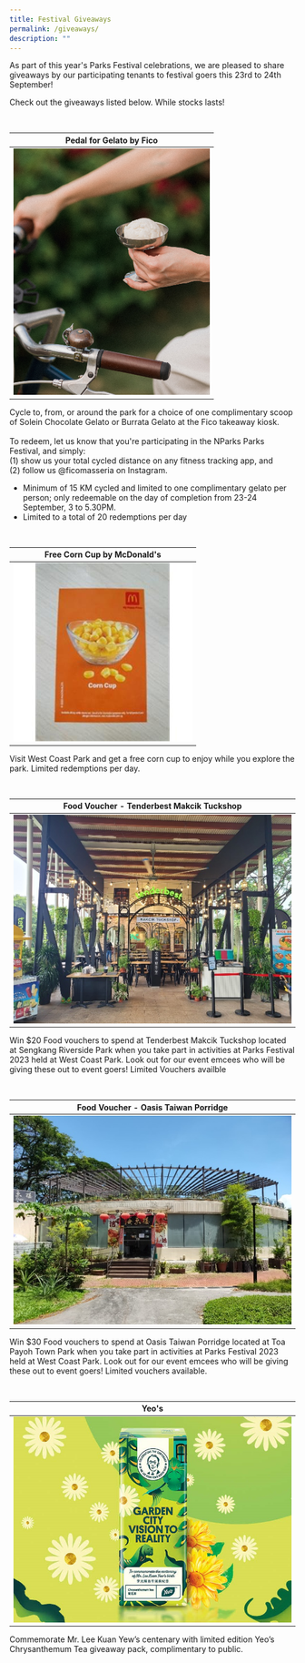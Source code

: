```yaml
---
title: Festival Giveaways
permalink: /giveaways/
description: ""
---
```

As part of this year's Parks Festival celebrations, we are pleased to share giveaways by our participating tenants to festival goers this 23rd to 24th September! 

Check out the giveaways listed below. While stocks lasts!


<br>

| Pedal for Gelato by Fico |
| -------- |
| ![Pedal for Gelato](/images/fico%20-%20pedal%20for%20gelato.png)

Cycle to, from, or around the park for a choice of one complimentary scoop of Solein Chocolate Gelato or Burrata Gelato at the Fico takeaway kiosk. <br><br> To redeem, let us know that you're participating in the NParks Parks Festival, and simply:  <br> (1) show us your total cycled distance on any fitness tracking app, and <br>(2) follow us @ficomasseria on Instagram.

* Minimum of 15 KM cycled and limited to one complimentary gelato per person; only redeemable on the day of completion from 23-24 September, 3 to 5.30PM.
* Limited to a total of 20 redemptions per day 



<br>

| Free Corn Cup by McDonald's |
| -------- |
| ![McDonald's Corn Cup Giveaway](/images/mcd%20corn%20cup.jpeg)

Visit West Coast Park&nbsp;and get a free corn cup to enjoy while you explore the park. Limited redemptions per day.

<br>

| Food Voucher - Tenderbest Makcik Tuckshop |
| -------- |
| ![Makcik Tenderbest @ Sengkang Riverside Park](/images/makcik%20tenderbest.jpeg)

Win $20 Food vouchers to spend at Tenderbest Makcik Tuckshop located at Sengkang Riverside Park when you take part in activities at Parks Festival 2023 held at West Coast Park. Look out for our event emcees who will be giving these out to event goers! Limited Vouchers availble


<br>

| Food Voucher - Oasis Taiwan Porridge |
| -------- |
| ![Oasis Taiwan Porridge @ Toa Payoh Town Park](/images/oasis%20taiwan%20porridge.jpeg)

Win $30 Food vouchers to spend at Oasis Taiwan Porridge located at Toa Payoh Town Park when you take part in activities at Parks Festival 2023 held at West Coast Park. Look out for our event emcees who will be giving these out to event goers! Limited vouchers available.



<br>

| Yeo's |
| -------- |
| ![Yeo's Giveaways](/images/yeos%20giveaway.jpg)

Commemorate Mr. Lee Kuan Yew’s centenary with limited edition Yeo’s Chrysanthemum Tea giveaway pack, complimentary to public.


<br>